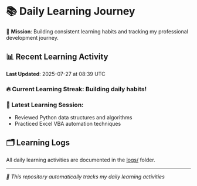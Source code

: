 # 📚 Daily Learning Journey

🎯 **Mission**: Building consistent learning habits and tracking my professional development journey.

## 📊 Recent Learning Activity

**Last Updated**: 2025-07-27 at 08:39 UTC

### 🔥 Current Learning Streak: Building daily habits!

### 📝 Latest Learning Session:
- Reviewed Python data structures and algorithms
- Practiced Excel VBA automation techniques

## 🗂️ Learning Logs

All daily learning activities are documented in the [logs/](./logs/) folder.

---
*🤖 This repository automatically tracks my daily learning activities*
